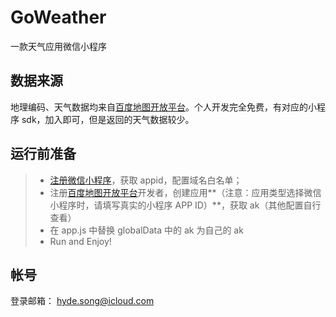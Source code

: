 # GoWeather
一款天气应用微信小程序

## 数据来源
地理编码、天气数据均来自[百度地图开放平台](https://lbsyun.baidu.com/)。个人开发完全免费，有对应的小程序 sdk，加入即可，但是返回的天气数据较少。

## 运行前准备
> * [注册微信小程序](https://mp.weixin.qq.com/wxopen/waregister?action=step1)，获取 appid，配置域名白名单；
> * 注册[百度地图开放平台](https://lbsyun.baidu.com/)开发者，创建应用**（注意：应用类型选择微信小程序时，请填写真实的小程序 APP ID）**，获取 ak（其他配置自行查看）
> * 在 app.js 中替换 globalData 中的 ak 为自己的 ak
> * Run and Enjoy!


## 帐号
登录邮箱：
hyde.song@icloud.com
